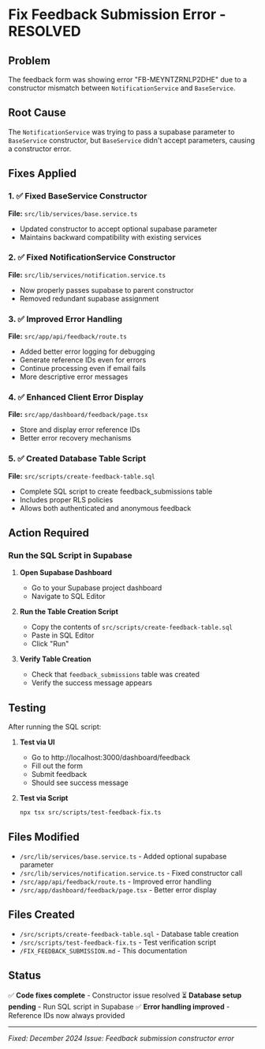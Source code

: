 # Fix Feedback Submission Error - RESOLVED

## Problem
The feedback form was showing error "FB-MEYNTZRNLP2DHE" due to a constructor mismatch between `NotificationService` and `BaseService`.

## Root Cause
The `NotificationService` was trying to pass a supabase parameter to `BaseService` constructor, but `BaseService` didn't accept parameters, causing a constructor error.

## Fixes Applied

### 1. ✅ Fixed BaseService Constructor
**File:** `src/lib/services/base.service.ts`
- Updated constructor to accept optional supabase parameter
- Maintains backward compatibility with existing services

### 2. ✅ Fixed NotificationService Constructor
**File:** `src/lib/services/notification.service.ts`
- Now properly passes supabase to parent constructor
- Removed redundant supabase assignment

### 3. ✅ Improved Error Handling
**File:** `src/app/api/feedback/route.ts`
- Added better error logging for debugging
- Generate reference IDs even for errors
- Continue processing even if email fails
- More descriptive error messages

### 4. ✅ Enhanced Client Error Display
**File:** `src/app/dashboard/feedback/page.tsx`
- Store and display error reference IDs
- Better error recovery mechanisms

### 5. ✅ Created Database Table Script
**File:** `src/scripts/create-feedback-table.sql`
- Complete SQL script to create feedback_submissions table
- Includes proper RLS policies
- Allows both authenticated and anonymous feedback

## Action Required

### Run the SQL Script in Supabase

1. **Open Supabase Dashboard**
   - Go to your Supabase project dashboard
   - Navigate to SQL Editor

2. **Run the Table Creation Script**
   - Copy the contents of `src/scripts/create-feedback-table.sql`
   - Paste in SQL Editor
   - Click "Run"

3. **Verify Table Creation**
   - Check that `feedback_submissions` table was created
   - Verify the success message appears

## Testing

After running the SQL script:

1. **Test via UI**
   - Go to http://localhost:3000/dashboard/feedback
   - Fill out the form
   - Submit feedback
   - Should see success message

2. **Test via Script**
   ```bash
   npx tsx src/scripts/test-feedback-fix.ts
   ```

## Files Modified
- `/src/lib/services/base.service.ts` - Added optional supabase parameter
- `/src/lib/services/notification.service.ts` - Fixed constructor call
- `/src/app/api/feedback/route.ts` - Improved error handling
- `/src/app/dashboard/feedback/page.tsx` - Better error display

## Files Created
- `/src/scripts/create-feedback-table.sql` - Database table creation
- `/src/scripts/test-feedback-fix.ts` - Test verification script
- `/FIX_FEEDBACK_SUBMISSION.md` - This documentation

## Status
✅ **Code fixes complete** - Constructor issue resolved
⏳ **Database setup pending** - Run SQL script in Supabase
✅ **Error handling improved** - Reference IDs now always provided

---
*Fixed: December 2024*
*Issue: Feedback submission constructor error*